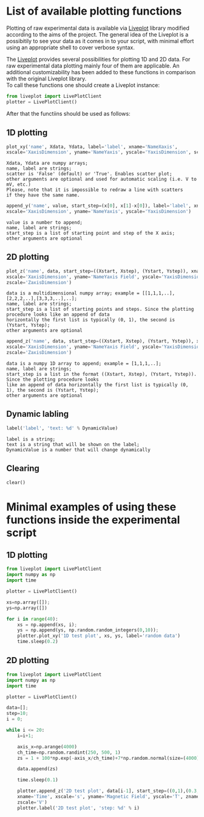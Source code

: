 # List of available plotting functions

Plotting of raw experimental data is available via [Liveplot](https://github.com/PhilReinhold/liveplot) library modified according to the aims of the project.
The general idea of the Liveplot is a possibitily to see your data as it comes in to your script, with minimal effort using an appropriate shell to cover verbose syntax. 

The [Liveplot](https://github.com/PhilReinhold/liveplot) provides several possibilities for plotting 1D and 2D data. For raw experimental data plotting mainly four of them are applicable. An additional customizability has been added to these functions in comparison with the original Liveplot library.<br/>
To call these functions one should create a Liveplot instance:
```python
from liveplot import LivePlotClient
plotter = LivePlotClient()
```
After that the functiins should be used as follows:

## 1D plotting
```python	
plot_xy('name', Xdata, Ydata, label='label', xname='NameXaxis', 
xscale='XaxisDimension', yname='NameYaxis', yscale='YaxisDimension', scatter='False')
```
	Xdata, Ydata are numpy arrays;
	name, label are strings;
	scatter is 'False' (default) or 'True'. Enables scatter plot;
	other arguments are optional and used for automatic scaling (i.e. V to mV, etc.)
	Please, note that it is impossible to redraw a line with scatters
	if they have the same name.
```python	
append_y('name', value, start_step=(x[0], x[1]-x[0]), label='label', xname='NameXaxis',
xscale='XaxisDimension', yname='NameYaxis', yscale='YaxisDimension')
```
	value is a number to append;
	name, label are strings; 
	start_step is a list of starting point and step of the X axis;
	other arguments are optional

## 2D plotting
```python		
plot_z('name', data, start_step=((Xstart, Xstep), (Ystart, Ystep)), xname='NameXaxis',
xscale='XaxisDimension', yname='NameYaxis Field', yscale='YaxisDimension', zname='NameZaxis',
zscale='ZaxisDimension')
```
	data is a multidimensional numpy array; example = [[1,1,1,..],[2,2,2,..],[3,3,3,..],..];
	name, label are strings; 
	start_step is a list of starting points and steps. Since the plotting procedure looks like an append of data
	horizontally the first list is typically (0, 1), the second is (Ystart, Ystep);
	other arguments are optional
```python
append_z('name', data, start_step=((Xstart, Xstep), (Ystart, Ystep)), xname='NameXaxis',
xscale='XaxisDimension', yname='NameYaxis Field', yscale='YaxisDimension', zname='NameZaxis',
zscale='ZaxisDimension')
```
	data is a numpy 1D array to append; example = [1,1,1,..];
	name, label are strings; 
	start_step is a list in the format ((Xstart, Xstep), (Ystart, Ystep)). Since the plotting procedure looks
	like an append of data horizontally the first list is typically (0, 1), the second is (Ystart, Ystep);
	other arguments are optional

## Dynamic labling
```python
label('label', 'text: %d' % DynamicValue)
```
	label is a string;
	text is a string that will be shown on the label;
	DynamicValue is a number that will change dynamically

## Clearing
```python
clear()
```
# Minimal examples of using these functions inside the experimental script

## 1D plotting
```python
from liveplot import LivePlotClient
import numpy as np
import time

plotter = LivePlotClient()

xs=np.array([]);
ys=np.array([])

for i in range(40):
	xs = np.append(xs, i);
	ys = np.append(ys, np.random.random_integers(0,10));
	plotter.plot_xy('1D test plot', xs, ys, label='random data')
	time.sleep(0.2)
```
## 2D plotting
```python
from liveplot import LivePlotClient
import numpy as np
import time

plotter = LivePlotClient()

data=[];
step=10;
i = 0;

while i <= 20:
	i=i+1;

	axis_x=np.arange(4000)
	ch_time=np.random.randint(250, 500, 1)
	zs = 1 + 100*np.exp(-axis_x/ch_time)+7*np.random.normal(size=(4000))

	data.append(zs)

	time.sleep(0.1)

	plotter.append_z('2D test plot', data[i-1], start_step=((0,1),(0.3, 0.001)),
	xname='Time', xscale='s', yname='Magnetic Field', yscale='T', zname='Intensity',
	zscale='V')
	plotter.label('2D test plot', 'step: %d' % i)
```